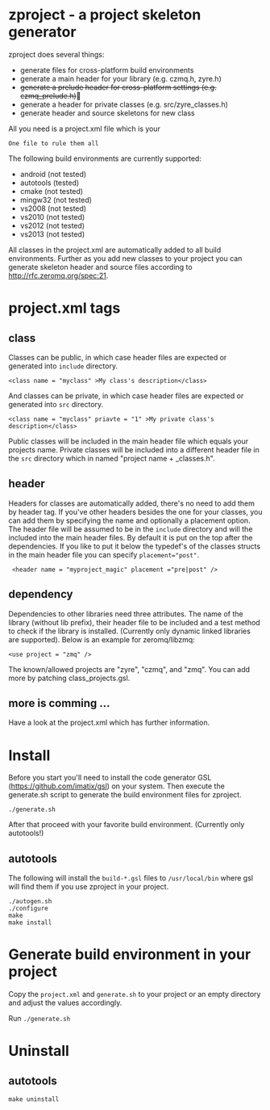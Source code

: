 zproject - a project skeleton generator
=======================================

zproject does several things:

* generate files for cross-platform build environments
* generate a main header for your library (e.g. czmq.h, zyre.h)
* ~~generate a prelude header for cross-platform settings (e.g. czmq_prelude.h)~~
* generate a header for private classes (e.g. src/zyre_classes.h)
* generate header and source skeletons for new class

All you need is a project.xml file which is your 

```One file to rule them all```

The following build environments are currently supported:
 
* android (not tested)
* autotools (tested)                                                                                   
* cmake (not tested)                                                                                
* mingw32 (not tested)                                                                                    
* vs2008 (not tested)                                                                                     
* vs2010 (not tested)
* vs2012 (not tested)
* vs2013 (not tested)
 
All classes in the project.xml are automatically added to all build environments. Further as you
add new classes to your project you can generate skeleton header and source files according to http://rfc.zeromq.org/spec:21.

# project.xml tags

## class
Classes can be public, in which case header files are expected or generated into `include` directory.
```
<class name = "myclass" >My class's description</class>
```

And classes can be private, in which case header files are expected or generated into `src` directory.

```
<class name = "myclass" priavte = "1" >My private class's description</class>
```
Public classes will be included in the main header file which equals your projects name. Private classes will be included into a different header file in the `src` directory which in named "project name + _classes.h".

## header
Headers for classes are automatically added, there's no need to add them by header tag. If you've other headers besides the one for your classes, you can add them by specifying the name and optionally a placement option. The header file will be assumed to be in the `include` directory and will the included into the main header files. By default it is put on the top after the dependencies. If you like to put it below the typedef's of the classes structs in the main header file you can specify `placement="post"`.
```
 <header name = "myproject_magic" placement ="pre|post" />
```

##  dependency
Dependencies to other libraries need three attributes. The name of the library (without lib prefix), their header file to be included and a test method to check if the library is installed. (Currently only dynamic linked libraries are supported). Below is an example for zeromq/libzmq:

```
<use project = "zmq" />
```

The known/allowed projects are "zyre", "czmq", and "zmq". You can add more by patching class_projects.gsl.

## more is comming ...

Have a look at the project.xml which has further information.

# Install

Before you start you'll need to install the code generator GSL (https://github.com/imatix/gsl) on your system. Then execute the generate.sh script to generate the build environment files for zproject.

```
./generate.sh
```
After that proceed with your favorite build environment. (Currently only autotools!)

## autotools
The following will install the `build-*.gsl` files to `/usr/local/bin` where gsl will find them if you use zproject in your project.
```
./autogen.sh
./configure
make
make install
```

# Generate build environment in your project

Copy the `project.xml` and `generate.sh` to your project or an empty directory and adjust the values accordingly.

Run `./generate.sh`

# Uninstall

## autotools

```
make uninstall
```
